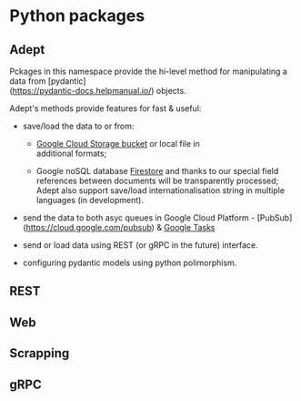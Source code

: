 # Python packages


## Adept


Pckages in this namespace provide the hi-level method for manipulating a data from [pydantic]\
(https://pydantic-docs.helpmanual.io/) objects.


Adept's methods provide features for fast & useful:

- save/load the data to or from:
    
    - [Google Cloud Storage bucket](https://cloud.google.com/storage/) or local file in\
    additional formats;
    
    - Google noSQL database [Firestore](https://cloud.google.com/firestore) and thanks to our special field references between documents will be transparently processed; Adept also support save/load internationalisation string in multiple languages (in development).


- send the data to both asyc queues in Google Cloud Platform - [PubSub]
(https://cloud.google.com/pubsub) & [Google Tasks](https://cloud.google.com/tasks)

- send or load data using REST (or gRPC in the future) interface.

- configuring pydantic models using python polimorphism.


## REST



## Web


## Scrapping


## gRPC
